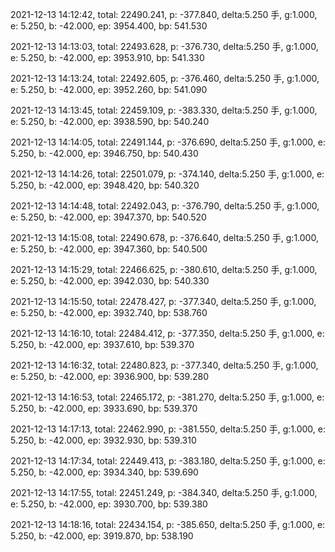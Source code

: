 2021-12-13 14:12:42, total: 22490.241, p: -377.840, delta:5.250 手, g:1.000, e: 5.250, b: -42.000, ep: 3954.400, bp: 541.530

2021-12-13 14:13:03, total: 22493.628, p: -376.730, delta:5.250 手, g:1.000, e: 5.250, b: -42.000, ep: 3953.910, bp: 541.330

2021-12-13 14:13:24, total: 22492.605, p: -376.460, delta:5.250 手, g:1.000, e: 5.250, b: -42.000, ep: 3952.260, bp: 541.090

2021-12-13 14:13:45, total: 22459.109, p: -383.330, delta:5.250 手, g:1.000, e: 5.250, b: -42.000, ep: 3938.590, bp: 540.240

2021-12-13 14:14:05, total: 22491.144, p: -376.690, delta:5.250 手, g:1.000, e: 5.250, b: -42.000, ep: 3946.750, bp: 540.430

2021-12-13 14:14:26, total: 22501.079, p: -374.140, delta:5.250 手, g:1.000, e: 5.250, b: -42.000, ep: 3948.420, bp: 540.320

2021-12-13 14:14:48, total: 22492.043, p: -376.790, delta:5.250 手, g:1.000, e: 5.250, b: -42.000, ep: 3947.370, bp: 540.520

2021-12-13 14:15:08, total: 22490.678, p: -376.640, delta:5.250 手, g:1.000, e: 5.250, b: -42.000, ep: 3947.360, bp: 540.500

2021-12-13 14:15:29, total: 22466.625, p: -380.610, delta:5.250 手, g:1.000, e: 5.250, b: -42.000, ep: 3942.030, bp: 540.330

2021-12-13 14:15:50, total: 22478.427, p: -377.340, delta:5.250 手, g:1.000, e: 5.250, b: -42.000, ep: 3932.740, bp: 538.760

2021-12-13 14:16:10, total: 22484.412, p: -377.350, delta:5.250 手, g:1.000, e: 5.250, b: -42.000, ep: 3937.610, bp: 539.370

2021-12-13 14:16:32, total: 22480.823, p: -377.340, delta:5.250 手, g:1.000, e: 5.250, b: -42.000, ep: 3936.900, bp: 539.280

2021-12-13 14:16:53, total: 22465.172, p: -381.270, delta:5.250 手, g:1.000, e: 5.250, b: -42.000, ep: 3933.690, bp: 539.370

2021-12-13 14:17:13, total: 22462.990, p: -381.550, delta:5.250 手, g:1.000, e: 5.250, b: -42.000, ep: 3932.930, bp: 539.310

2021-12-13 14:17:34, total: 22449.413, p: -383.180, delta:5.250 手, g:1.000, e: 5.250, b: -42.000, ep: 3934.340, bp: 539.690

2021-12-13 14:17:55, total: 22451.249, p: -384.340, delta:5.250 手, g:1.000, e: 5.250, b: -42.000, ep: 3930.700, bp: 539.380

2021-12-13 14:18:16, total: 22434.154, p: -385.650, delta:5.250 手, g:1.000, e: 5.250, b: -42.000, ep: 3919.870, bp: 538.190